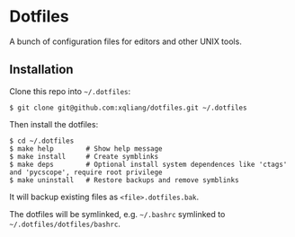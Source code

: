Dotfiles
========

A bunch of configuration files for editors and other UNIX tools.

Installation
------------

Clone this repo into `~/.dotfiles`:

    $ git clone git@github.com:xqliang/dotfiles.git ~/.dotfiles

Then install the dotfiles:

    $ cd ~/.dotfiles
    $ make help        # Show help message
    $ make install     # Create symblinks
    $ make deps        # Optional install system dependences like 'ctags' and 'pycscope', require root privilege
    $ make uninstall   # Restore backups and remove symblinks

It will backup existing files as `<file>.dotfiles.bak`.

The dotfiles will be symlinked, e.g. `~/.bashrc` symlinked to `~/.dotfiles/dotfiles/bashrc`.
